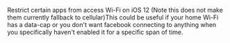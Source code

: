 Restrict certain apps from access Wi-Fi on iOS 12 (Note this does not make them currently fallback to cellular)This could be useful if your home Wi-Fi has a data-cap or you don't want facebook connecting to anything when you specifically haven't enabled it for a specific span of time.